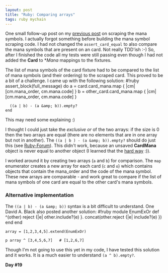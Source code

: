 ```yaml
---
layout: post
title: "Ruby: Comparing arrays"
tags: ruby mychain
---
```

One small follow-up post on my [previous post](http://www.tamingthemindmonkey.com/scraping-mana-symbols) on scraping the mana symbols. I actually forgot something before building the mana symbol scraping code. I had not changed the `assert_card_equal` to also compare the mana symbols that are present on an card. Not really TDD'ish :-) So, after I finished the code all my tests were still passing even though I had not added the **Card** to **Mana* mappings to the fixtures.

The list of mana symbols of the card fixture had to be compared to the list of mana symbols (and their ordering) to the scraped card. This proved to be a bit of a challenge. I came up with the following solution:
    #!ruby
    assert_block(full_message) do
      a = card.card_mana.map { |cm| [cm.mana_order, cm.mana.code] }
      b = other_card.card_mana.map { |cm| [cm.mana_order, cm.mana.code] }

      ((a | b) - (a &amp; b)).empty?
    end

This may need some explaining :)

I thought I could just take the *exclusive or* of the two arrays: if the size is 0 then the two arrays are equal (there are no elements that are in one array but not in another). The `((a | b ) - (a &amp; b)).empty?` should do just this (see [Ruby-Forum](http://www.ruby-forum.com/topic/168040)). This didn't work, because an unsaved **CardMana** object is never equal to another object (I learned that the [hard way](http://www.tamingthemindmonkey.com/do-not-override-the-method-of-activerecordbas) :)).

I worked around it by creating two arrays (`a` and `b`) for comparison. The `map` enumerator creates a new array for each card (`c` and `o`) which contains objects that contain the mana_order and the code of the mana symbol. These new arrays are comparable - and work great to compare if the list of mana symbols of one card are equal to the other card's mana symbols.

### Alternative implementation
The `((a | b) - (a &amp; b))` syntax is a bit difficult to understand. One David A. Black also posted another solution:
    #!ruby
    module EnumExOr
      def ^(other)
        reject {|e| other.include?(e) }.
        concat(other.reject {|e| include?(e) })
      end
    end

    array = [1,2,3,4,5].extend(EnumExOr)

    p array ^ [3,4,5,6,7]   # [1,2,6,7]

Though I'm not going to use this yet in my code, I have tested this solution and it works. It is a much easier to understand `(a ^ b).empty?`.

**Day #19**
